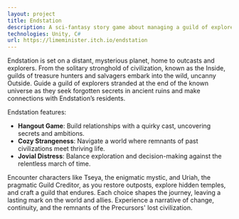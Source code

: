```yaml
---
layout: project
title: Endstation
description: A sci-fantasy story game about managing a guild of explorers at the edge of the known universe, blending comfort with strange beauty.
technologies: Unity, C#
url: https://limeminister.itch.io/endstation
---
```


Endstation is set on a distant, mysterious planet, home to outcasts and explorers. From the solitary stronghold of civilization, known as the Inside, guilds of treasure hunters and salvagers embark into the wild, uncanny Outside. Guide a guild of explorers stranded at the end of the known universe as they seek forgotten secrets in ancient ruins and make connections with Endstation’s residents.

Endstation features:
- **Hangout Game**: Build relationships with a quirky cast, uncovering secrets and ambitions.
- **Cozy Strangeness**: Navigate a world where remnants of past civilizations meet thriving life.
- **Jovial Distress**: Balance exploration and decision-making against the relentless march of time.

Encounter characters like Tseya, the enigmatic mystic, and Uriah, the pragmatic Guild Creditor, as you restore outposts, explore hidden temples, and craft a guild that endures. Each choice shapes the journey, leaving a lasting mark on the world and allies. Experience a narrative of change, continuity, and the remnants of the Precursors' lost civilization.
